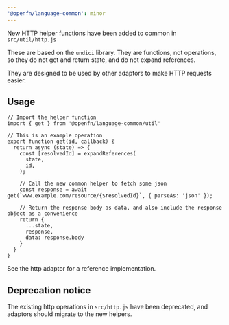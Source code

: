 ```yaml
---
'@openfn/language-common': minor
---
```


New HTTP helper functions have been added to common in `src/util/http.js`

These are based on the `undici` library. They are functions, not operations, so
they do not get and return state, and do not expand references.

They are designed to be used by other adaptors to make HTTP requests easier.

## Usage

```
// Import the helper function
import { get } from '@openfn/language-common/util'

// This is an example operation
export function get(id, callback) {
  return async (state) => {
    const [resolvedId] = expandReferences(
      state,
      id,
    );

    // Call the new common helper to fetch some json
    const response = await get(`www.example.com/resource/{$resolvedId}`, { parseAs: 'json' });

    // Return the response body as data, and also include the response object as a convenience
    return {
      ...state,
      response,
      data: response.body
    }
  }
}
```

See the http adaptor for a reference implementation.

## Deprecation notice

The existing http operations in `src/http.js` have been deprecated, and adaptors
should migrate to the new helpers.
